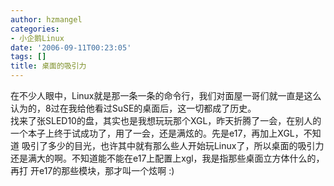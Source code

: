 ```yaml
---
author: hzmangel
categories:
- 小企鹅Linux
date: '2006-09-11T00:23:05'
tags: []
title: 桌面的吸引力
---
```

在不少人眼中，Linux就是那一条一条的命令行，我们对面屋一哥们就一直是这么认为的，8过在我给他看过SuSE的桌面后，这一切都成了历史。  
找来了张SLED10的盘，其实也是我想玩玩那个XGL，昨天折腾了一会，在别人的一个本子上终于试成功了，用了一会，还是满炫的。先是e17，再加上XGL，不知道
吸引了多少的目光，也许其中就有那么些人开始玩Linux了，所以桌面的吸引力还是满大的啊。不知道能不能在e17上配置上xgl，我是指那些桌面立方体什么的，再打
开e17的那些模块，那才叫一个炫啊 :)
